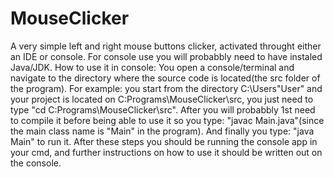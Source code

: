 # MouseClicker
A very simple left and right mouse buttons clicker, activated throught either an IDE or console. For console use you will probabbly need to have instaled Java/JDK.
How to use it in console: You open a console/terminal and navigate to the directory where the source code is located(the src folder of the program). For example:
you start from the directory C:\Users\"User" and your project is located on C:Programs\MouseClicker\src, you just need to type "cd C:Programs\MouseClicker\src".
After you will probabbly 1st need to compile it before being able to use it so you type: "javac Main.java"(since the main class name is "Main" in the program).
And finally you type: "java Main" to run it. After these steps you should be running the console app in your cmd, and further instructions on how to use it should
be written out on the console.
